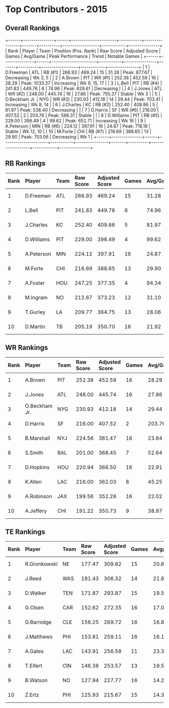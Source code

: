 # Top Contributors - 2015

## Overall Rankings

+------+---------------+------+----------------------+-----------+----------------+-------+----------+------------------+------------+---------------+
| Rank | Player        | Team | Position (Pos. Rank) | Raw Score | Adjusted Score | Games | Avg/Game | Peak Performance | Trend      | Notable Games |
+------+---------------+------+----------------------+-----------+----------------+-------+----------+------------------+------------+---------------+
| 1    | D.Freeman     | ATL  | RB (#1)              | 266.93    | 469.24         | 15    | 31.28    | Peak: 877.67     | Decreasing | Wk 3, 5       |
| 2    | A.Brown       | PIT  | WR (#1)              | 252.38    | 452.59         | 16    | 28.29    | Peak: 1033.37    | Increasing | Wk 9, 15, 17  |
| 3    | L.Bell        | PIT  | RB (#4)              | 241.83    | 449.76         | 6     | 74.96    | Peak: 628.61     | Decreasing |               |
| 4    | J.Jones       | ATL  | WR (#2)              | 248.00    | 445.74         | 16    | 27.86    | Peak: 755.37     | Stable     | Wk 3          |
| 5    | O.Beckham Jr. | NYG  | WR (#3)              | 230.93    | 412.18         | 14    | 29.44    | Peak: 703.41     | Increasing | Wk 8, 14      |
| 6    | J.Charles     | KC   | RB (#2)              | 252.40    | 409.86         | 5     | 81.97    | Peak: 538.40     | Decreasing |               |
| 7    | D.Harris      | SF   | WR (#6)              | 216.00    | 407.52         | 2     | 203.76   | Peak: 586.31     | Stable     |               |
| 8    | D.Williams    | PIT  | RB (#5)              | 229.00    | 398.49         | 4     | 99.62    | Peak: 652.71     | Increasing | Wk 16         |
| 9    | A.Peterson    | MIN  | RB (#6)              | 224.12    | 397.91         | 16    | 24.87    | Peak: 718.18     | Stable     | Wk 12, 10     |
| 10   | M.Forte       | CHI  | RB (#7)              | 216.69    | 388.65         | 13    | 29.90    | Peak: 703.06     | Decreasing | Wk 1          |
+------+---------------+------+----------------------+-----------+----------------+-------+----------+------------------+------------+---------------+

## RB Rankings

| Rank | Player     | Team | Raw Score | Adjusted Score | Games | Avg/Game | Peak Performance | Trend      | Notable Games |
| :----| :----------| :----| :---------| :--------------| :-----| :--------| :----------------| :----------| :-------------|
| 1    | D.Freeman  | ATL  | 266.93    | 469.24         | 15    | 31.28    | Peak: 877.67     | Decreasing | Wk 3, 5       |
| 2    | L.Bell     | PIT  | 241.83    | 449.76         | 6     | 74.96    | Peak: 628.61     | Decreasing |               |
| 3    | J.Charles  | KC   | 252.40    | 409.86         | 5     | 81.97    | Peak: 538.40     | Decreasing |               |
| 4    | D.Williams | PIT  | 229.00    | 398.49         | 4     | 99.62    | Peak: 652.71     | Increasing | Wk 16         |
| 5    | A.Peterson | MIN  | 224.12    | 397.91         | 16    | 24.87    | Peak: 718.18     | Stable     | Wk 12, 10     |
| 6    | M.Forte    | CHI  | 216.69    | 388.65         | 13    | 29.90    | Peak: 703.06     | Decreasing | Wk 1          |
| 7    | A.Foster   | HOU  | 247.25    | 377.35         | 4     | 94.34    | Peak: 477.09     | Increasing |               |
| 8    | M.Ingram   | NO   | 212.67    | 373.23         | 12    | 31.10    | Peak: 472.65     | Decreasing |               |
| 9    | T.Gurley   | LA   | 209.77    | 364.75         | 13    | 28.06    | Peak: 631.50     | Decreasing |               |
| 10   | D.Martin   | TB   | 205.19    | 350.70         | 16    | 21.92    | Peak: 773.15     | Stable     |               |

## WR Rankings

| Rank | Player        | Team | Raw Score | Adjusted Score | Games | Avg/Game | Peak Performance | Trend      | Notable Games |
| :----| :-------------| :----| :---------| :--------------| :-----| :--------| :----------------| :----------| :-------------|
| 1    | A.Brown       | PIT  | 252.38    | 452.59         | 16    | 28.29    | Peak: 1033.37    | Increasing | Wk 9, 15, 17  |
| 2    | J.Jones       | ATL  | 248.00    | 445.74         | 16    | 27.86    | Peak: 755.37     | Stable     | Wk 3          |
| 3    | O.Beckham Jr. | NYG  | 230.93    | 412.18         | 14    | 29.44    | Peak: 703.41     | Increasing | Wk 8, 14      |
| 4    | D.Harris      | SF   | 216.00    | 407.52         | 2     | 203.76   | Peak: 586.31     | Stable     |               |
| 5    | B.Marshall    | NYJ  | 224.56    | 381.47         | 16    | 23.84    | Peak: 585.84     | Increasing |               |
| 6    | S.Smith       | BAL  | 201.00    | 368.45         | 7     | 52.64    | Peak: 779.98     | Decreasing |               |
| 7    | D.Hopkins     | HOU  | 220.94    | 366.50         | 16    | 22.91    | Peak: 649.46     | Decreasing |               |
| 8    | K.Allen       | LAC  | 216.00    | 362.03         | 8     | 45.25    | Peak: 592.04     | Decreasing |               |
| 9    | A.Robinson    | JAX  | 199.56    | 352.28         | 16    | 22.02    | Peak: 782.63     | Stable     |               |
| 10   | A.Jeffery     | CHI  | 191.22    | 350.73         | 9     | 38.97    | Peak: 602.82     | Decreasing |               |

## TE Rankings

| Rank | Player       | Team | Raw Score | Adjusted Score | Games | Avg/Game | Peak Performance | Trend      | Notable Games |
| :----| :------------| :----| :---------| :--------------| :-----| :--------| :----------------| :----------| :-------------|
| 1    | R.Gronkowski | NE   | 177.47    | 309.82         | 15    | 20.65    | Peak: 583.22     | Decreasing |               |
| 2    | J.Reed       | WAS  | 181.43    | 306.32         | 14    | 21.88    | Peak: 601.69     | Increasing |               |
| 3    | D.Walker     | TEN  | 171.87    | 293.87         | 15    | 19.59    | Peak: 513.15     | Increasing |               |
| 4    | G.Olsen      | CAR  | 152.62    | 272.35         | 16    | 17.02    | Peak: 641.75     | Decreasing |               |
| 5    | G.Barnidge   | CLE  | 156.25    | 269.72         | 16    | 16.86    | Peak: 503.30     | Decreasing |               |
| 6    | J.Matthews   | PHI  | 153.81    | 259.11         | 16    | 16.19    | Peak: 545.59     | Stable     |               |
| 7    | A.Gates      | LAC  | 143.91    | 256.58         | 11    | 23.33    | Peak: 517.81     | Decreasing |               |
| 8    | T.Eifert     | CIN  | 146.38    | 253.57         | 13    | 19.51    | Peak: 502.61     | Decreasing |               |
| 9    | B.Watson     | NO   | 127.94    | 227.77         | 16    | 14.24    | Peak: 543.54     | Stable     |               |
| 10   | Z.Ertz       | PHI  | 125.93    | 215.67         | 15    | 14.38    | Peak: 464.90     | Increasing |               |

